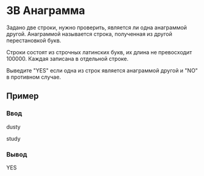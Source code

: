 # 3B Анаграмма

Задано две строки, нужно проверить, является ли одна анаграммой другой. Анаграммой называется строка, полученная из другой перестановкой букв.

Строки состоят из строчных латинских букв, их длина не превосходит 100000. Каждая записана в отдельной строке.

Выведите "YES" если одна из строк является анаграммой другой и "NO" в противном случае.

## Пример

### Ввод

dusty

study


### Вывод

YES
